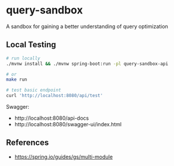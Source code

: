 # query-sandbox

A sandbox for gaining a better understanding of query optimization

## Local Testing

```sh
# run locally
./mvnw install && ./mvnw spring-boot:run -pl query-sandbox-api

# or
make run

# test basic endpoint
curl 'http://localhost:8080/api/test'
```

Swagger:

- http://localhost:8080/api-docs
- http://localhost:8080/swagger-ui/index.html

## References

- https://spring.io/guides/gs/multi-module
